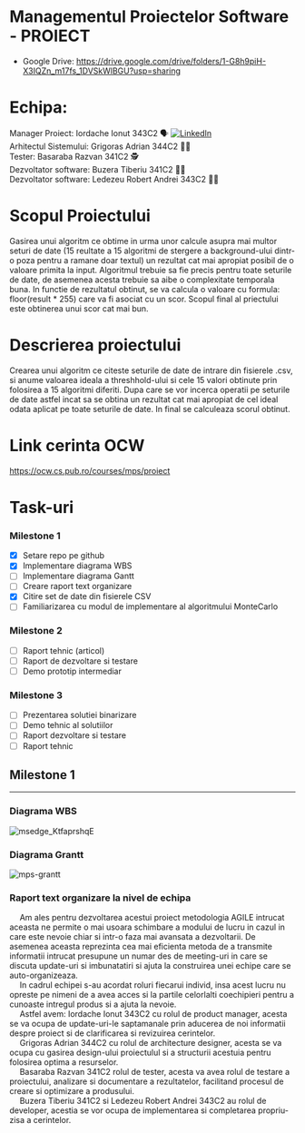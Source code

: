# Managementul Proiectelor Software - PROIECT
* Google Drive: https://drive.google.com/drive/folders/1-G8h9piH-X3IQZn_m17fs_1DVSkWlBGU?usp=sharing

# Echipa:
Manager Proiect: Iordache Ionut 343C2 :speaking_head: <a href="https://www.linkedin.com/in/ionut-iordache-194677202/" target="_blank"><img src="https://img.shields.io/badge/LinkedIn-%230077B5.svg?&style=flat-square&logo=linkedin&logoColor=white" alt="LinkedIn"></a> <br/>
Arhitectul Sistemului: Grigoras Adrian 344C2 :man_artist: <br/>
Tester: Basaraba Razvan 341C2 :detective: <br/>
Dezvoltator software: Buzera Tiberiu 341C2 :man_technologist: <br/>
Dezvoltator software: Ledezeu Robert Andrei 343C2 :man_office_worker: <br/>

# Scopul Proiectului
Gasirea unui algoritm ce obtime in urma unor calcule asupra mai multor seturi de date (15 reultate a 15 algoritmi de stergere a background-ului dintr-o poza pentru a ramane doar textul) un rezultat cat mai apropiat posibil de o valoare primita la input. Algoritmul trebuie sa fie precis pentru toate seturile de date, de asemenea acesta trebuie sa aibe o complexitate temporala buna. In functie de rezultatul obtinut, se va calcula o valoare cu formula: floor(result * 255) care va fi asociat cu un scor. Scopul final al priectului este obtinerea unui scor cat mai bun.

# Descrierea proiectului
Crearea unui algoritm ce citeste seturile de date de intrare din fisierele .csv, si anume valoarea ideala a threshhold-ului si cele 15 valori obtinute prin folosirea a 15 algoritmi diferiti. Dupa care se vor incerca operatii pe seturile de date astfel incat sa se obtina un rezultat cat mai apropiat de cel ideal odata aplicat pe toate seturile de date. In final se calculeaza scorul obtinut.

# Link cerinta OCW
https://ocw.cs.pub.ro/courses/mps/proiect

# Task-uri
### Milestone 1
- [x] Setare repo pe github
- [x] Implementare diagrama WBS
- [ ] Implementare diagrama Gantt
- [ ] Creare raport text organizare
- [x] Citire set de date din fisierele CSV
- [ ] Familiarizarea cu modul de implementare al algoritmului MonteCarlo
### Milestone 2
- [ ] Raport tehnic (articol)
- [ ] Raport de dezvoltare si testare
- [ ] Demo prototip intermediar

### Milestone 3
- [ ] Prezentarea solutiei binarizare
- [ ] Demo tehnic al solutiilor
- [ ] Raport dezvoltare si testare
- [ ] Raport tehnic

## Milestone 1
---
### Diagrama WBS
![msedge_KtfaprshqE](https://user-images.githubusercontent.com/56930275/199531630-030e0ae0-58e8-41df-b86b-1b43bfce72ff.png)
### Diagrama Grantt
![mps-grantt](https://user-images.githubusercontent.com/57098784/200176147-d4556fa7-beec-4f18-9d50-5aba61158520.png)
### Raport text organizare la nivel de echipa
&emsp; Am ales pentru dezvoltarea acestui proiect metodologia AGILE intrucat aceasta ne permite o mai usoara schimbare a modului de lucru in cazul in care este nevoie chiar si intr-o faza mai avansata a dezvoltarii. De asemenea aceasta reprezinta cea mai eficienta metoda de a transmite informatii intrucat presupune un numar des de meeting-uri in care se discuta update-uri si imbunatatiri si ajuta la construirea unei echipe care se auto-organizeaza. <br/>
&emsp; In cadrul echipei s-au acordat roluri fiecarui individ, insa acest lucru nu opreste pe nimeni de a avea acces si la partile celorlalti coechipieri pentru a cunoaste intregul produs si a ajuta la nevoie. <br/>
&emsp; Astfel avem: Iordache Ionut 343C2 cu rolul de product manager, acesta se va ocupa de update-uri-le saptamanale prin aducerea de noi informatii despre proiect si de clarificarea si revizuirea cerintelor. <br/>
&emsp; Grigoras Adrian 344C2 cu rolul de architecture designer, acesta se va ocupa cu gasirea design-ului proiectulul si a structurii acestuia pentru folosirea optima a resurselor. <br/>
&emsp; Basaraba Razvan 341C2 rolul de tester, acesta va avea rolul de testare a proiectului, analizare si documentare a rezultatelor, facilitand procesul de creare si optimizare a produsului. <br/>
&emsp; Buzera Tiberiu 341C2 si Ledezeu Robert Andrei 343C2 au rolul de developer, acestia se vor ocupa de implementarea si completarea propriu-zisa a cerintelor. </br>